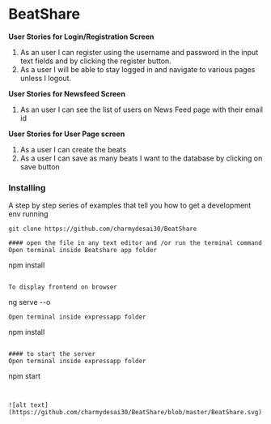 # <b>BeatShare</b>

<b>User Stories for Login/Registration Screen</b>
<ol>
<li>As an user I can register using the username and password in the input text fields and by clicking the register button.</li>
 <li>As a user I will be able to stay logged in and navigate to various pages unless I logout.</li>
</ol>
    
<b>User Stories for Newsfeed Screen</b>
<ol>
<li>As an user I can see the list of users on News Feed page with their email id</li>
</ol>

<b>User Stories for User Page screen</b>
<ol>
<li>As a user I can create the beats</li>
<li>As a user I can save as many beats I want to the database by clicking on save button</li>
</ol>    

### Installing

A step by step series of examples that tell you how to get a development env running


```
git clone https://github.com/charmydesai30/BeatShare

#### open the file in any text editor and /or run the terminal command
Open terminal inside Beatshare app folder
```
npm install

```

To display frontend on browser
```
ng serve --o

```
Open terminal inside expressapp folder
```
npm install

```

#### to start the server
Open terminal inside expressapp folder
```
npm start

```


![alt text](https://github.com/charmydesai30/BeatShare/blob/master/BeatShare.svg)
